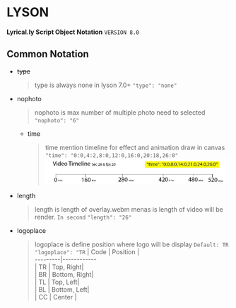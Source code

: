 # LYSON
**Lyrical.ly  Script Object Notation** `VERSION 8.0`

## Common Notation
- ~~type~~
   > type is always none in lyson 7.0+
   `"type": "none"`

- nophoto
   > nophoto is max number of multiple photo need to selected
   > `"nophoto": "6"`

  - time
    > time mention timeline for effect and animation draw in canvas
    > `"time": "0:0,4:2,8:0,12:0,16:0,20:18,26:0"`
    > ![Sample](https://github.com/mayur-rank/lyson/blob/main/images/timeline.jpg)

- length
   > length is length of overlay.webm menas is length of video will be render. `In second`
   > `"length": "26"`

- logoplace
  > logoplace is define position where logo will be display `Default: TR`
  > `"logoplace": "TR`
  > | Code | Position |  
  ---------|------------  
  | TR | Top, Right|  
  | BR | Bottom, Right|  
  | TL | Top, Left|  
  | BL | Bottom, Left|  
  | CC | Center |
    
  